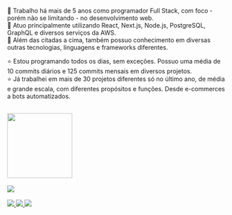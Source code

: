 

💼 Trabalho há mais de 5 anos como programador Full Stack, com foco - porém não se limitando - no desenvolvimento web.<br/>
📙 Atuo principalmente utilizando React, Next.js, Node.js, PostgreSQL, GraphQL e diversos serviços da AWS.<br/>
📕 Além das citadas a cima, também possuo conhecimento em diversas outras tecnologias, linguagens e frameworks diferentes.<br/>

⭐ Estou programando todos os dias, sem exceções. Possuo uma média de 10 commits diários e 125 commits mensais em diversos projetos.<br/>
⭐ Já trabalhei em mais de 30 projetos diferentes só no último ano, de média e grande escala, com diferentes propósitos e funções. Desde e-commerces a bots automatizados.<br/><br/>
 
<div align="left">
  <a href="https://github.com/dwmartins">
  <img height="150px" src="https://github-readme-stats.vercel.app/api?username=conradosu&show_icons=true&theme=dracula&include_all_commits=true&count_private=true"/>
</div>
<br/>
<div align="left">
  <img src="https://activity-graph.herokuapp.com/graph?username=conradosu&theme=redical">
</div> 

<br/>
<div> 
  <a href="https://www.instagram.com/conradousu" target="_blank">
   <img src="https://img.shields.io/badge/-Instagram-%23E4405F?style=for-the-badge&logo=instagram&logoColor=white" target="_blank">
  </a>
  <a href = "mailto:conrado_victor@outlook.com.br">
   <img src="https://img.shields.io/badge/-Email-%23333?style=for-the-badge&logo=microsoft&logoColor=white" target="_blank">
  </a>
  <a href="https://www.linkedin.com/in/victor-conrado-3894b0149/" target="_blank">
   <img src="https://img.shields.io/badge/-LinkedIn-%230077B5?style=for-the-badge&logo=linkedin&logoColor=white" target="_blank">
  </a>
</div>
